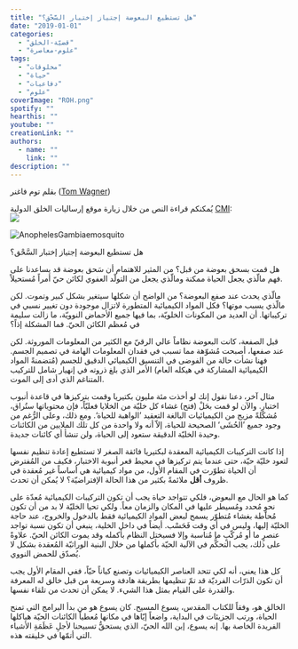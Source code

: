 ```yaml
---
title: "هل تستطيع البعوضة إجتياز إختبار السَّحْق؟"
date: "2019-01-01"
categories: 
  - "قضيّة-الخلق"
  - "علوم-معاصرة"
tags: 
  - "مخلوقات"
  - "حياة"
  - "دفاعيات"
  - "علوم"
coverImage: "ROH.png"
spotify: ""
hearthis: ""
youtube: ""
creationLink: ""
authors:
  - name: ""
    link: ""
description: ""
---
```


بقلم توم فاغنر ([Tom Wagner](https://creation.com/tom-wagner))

يُمكنكم قراءة النص من خلال زيارة موقع إرساليات الخلق الدولية [CMI](http://www.creation.com/arabic):  
[![](images/cmi.png)](https://creation.com/a/12840)

![AnophelesGambiaemosquito](images/AnophelesGambiaemosquito.jpg)

هل تستطيع البعوضة إجتياز إختبار السَّحْق؟

هل قمت بسحق بعوضة من قبل؟ من المثير للاهتمام أن سَحق بعوضة قد يساعدنا على فهم مالّذي يجعل الحياة ممكنة ومالّذي يجعل من التولّد العفوي لكائن حيّ أمراً مُستحيلاً.

مالّذي يحدث عند صفع البعوضة؟ من الواضح أن شكلها سيتغير بشكل كبير وتموت. لكن مالّذي يسبب موتها؟ فكل المواد الكيميائية المتطورة لاتزال موجودة دون تغيير نسبي في تركيباتها. أن العديد من المكونات الخلويّة، بما فيها جميع الأحماض النوويّة، ما زالت سليمة في مُعظم الكائن الحيّ. فما المشكلة إذاً؟

قبل الصفعة، كانت البعوضة نظاماً عالي الرقيّ مع الكثير من المعلومات الموروثة. لكن عند صفعها، أصبحت مُشوّهة مما تسبب في فقدان المعلومات الهامة في تصميم الجسم. فهنا نشأت حالة من الفوضى في التنسيق الكيميائي الدقيق للجسم (مُتضمنةً المواد الكيميائية المشاركة في هيكله العام) الأمر الذي بلغ ذروته في إنهيار شامل للتركيب المتناغم الذي أدى إلى الموت.

مثال آخر، دعنا نقول إنك لو أخذت مئة مليون بكتيريا وقمت بتركيزها في قاعدة أنبوب اختبار. والآن لو قمت بحَلْ (فتح) غشاء كل خليّة من الخلايا فعليّاً، فإن محتوياتها ستُراق، مُشكّلةً مزيج من الكيميائيات البالغة التعقيد ’الواهبة للحياة‘. ومع ذلك، وعلى الرُّغم من وجود جميع ’الحُشَى‘ الصحيحة للحياة، إلاّ أنه ولا واحدة من كل تلك الملايين من الكائنات وحيدة الخليّة الدقيقة ستعود إلى الحياة، ولن تنشأ أي كائنات جديدة.

إذا كانت التركيبات الكيميائية المعقدة لبكتيريا فائقة الصغر لا تستطيع إعادة تنظيم نفسها لتعود خليّة حيّة، حتى عندما يتم تركيزها في محيط قعر أنبوبة الاختبار، فكيف من المُفترض أن الحياة تطوّرت في المقام الأول، من مواد كيميائية هي أساساً غير مُعقدة في ظروف **أقل** ملائمةً بكثير من هذا الحالة الإفتراضيّة؟ لا يُمكن أن تحدث.

كما هو الحال مع البعوض، فلكي تتواجد حياة يجب أن تكون التركيبات الكيميائية مُعدّة على نحوٍ مُحدد ومُسيطر عليها في المكان والزمان معاً. ولكي تحيا الخليّة لا بد من أن تكون مُحاطة بغشاء مُتطوّر يسمح لبعض المواد الكيميائية فقط بالدخول والخروج، عند حاجة الخليّة إليها، وليس في أي وقت فَحَسْب. أيضاً في داخل الخلية، ينبغي أن تكون نسبة تواجد عنصرٍ ما أو مُركّبٍ ما مُناسبة وإلا فسيختل النظام بأكمله وقد يموت الكائن الحيّ. علاوةً على ذلك، يجب التحكُّم في الآلية الحيّة بأكملها من خلال البنية الوراثيّة المُعقدة بشكل لا يُصدّق للحمض النووي.

كل هذا يعني، أنه لكي تتحد العناصر الكيميائيات وتصنع كياناً حيّاً، ففي المقام الأول يجب أن تكون الذرّات الفرديّة قد تمّ تنظيمها بطريقة هادفة وسريعة من قبل خالق له المعرفة والقدرة على القيام بمثل هذا الشيء. لا يمكن أن تحدث من تلقاء نفسها.

الخالق هو، وفقاً للكتاب المقدس، يسوع المسيح. كان يسوع هو من بدأ البرامج التي تمنح الحياة، ورتب الجزيئات في البداية، واضعاً إيّاها في مكانها مُعطياً الكائنات الحيّة هياكلها الفريدة الخاصة بها. إنه يسوع، إبن الله الحيّ، الذي يستحقُّ تسبيحنا لأجلِ عَظَمَةِ الأشياء التي أتمّها في خليقته هذه.
